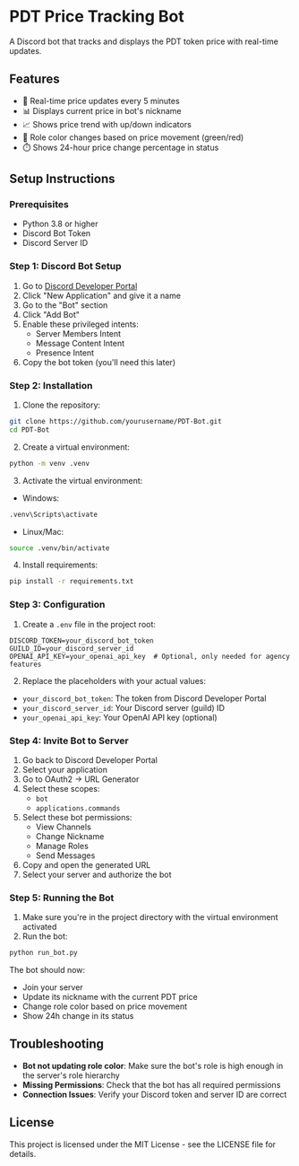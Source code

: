 # PDT Price Tracking Bot

A Discord bot that tracks and displays the PDT token price with real-time updates.

## Features

- 🔄 Real-time price updates every 5 minutes
- 📊 Displays current price in bot's nickname
- 📈 Shows price trend with up/down indicators
- 🎨 Role color changes based on price movement (green/red)
- ⏱️ Shows 24-hour price change percentage in status

## Setup Instructions

### Prerequisites

- Python 3.8 or higher
- Discord Bot Token
- Discord Server ID

### Step 1: Discord Bot Setup

1. Go to [Discord Developer Portal](https://discord.com/developers/applications)
2. Click "New Application" and give it a name
3. Go to the "Bot" section
4. Click "Add Bot"
5. Enable these privileged intents:
   - Server Members Intent
   - Message Content Intent
   - Presence Intent
6. Copy the bot token (you'll need this later)

### Step 2: Installation

1. Clone the repository:
```bash
git clone https://github.com/yourusername/PDT-Bot.git
cd PDT-Bot
```

2. Create a virtual environment:
```bash
python -m venv .venv
```

3. Activate the virtual environment:
- Windows:
```bash
.venv\Scripts\activate
```
- Linux/Mac:
```bash
source .venv/bin/activate
```

4. Install requirements:
```bash
pip install -r requirements.txt
```

### Step 3: Configuration

1. Create a `.env` file in the project root:
```env
DISCORD_TOKEN=your_discord_bot_token
GUILD_ID=your_discord_server_id
OPENAI_API_KEY=your_openai_api_key  # Optional, only needed for agency features
```

2. Replace the placeholders with your actual values:
- `your_discord_bot_token`: The token from Discord Developer Portal
- `your_discord_server_id`: Your Discord server (guild) ID
- `your_openai_api_key`: Your OpenAI API key (optional)

### Step 4: Invite Bot to Server

1. Go back to Discord Developer Portal
2. Select your application
3. Go to OAuth2 -> URL Generator
4. Select these scopes:
   - `bot`
   - `applications.commands`
5. Select these bot permissions:
   - View Channels
   - Change Nickname
   - Manage Roles
   - Send Messages
6. Copy and open the generated URL
7. Select your server and authorize the bot

### Step 5: Running the Bot

1. Make sure you're in the project directory with the virtual environment activated
2. Run the bot:
```bash
python run_bot.py
```

The bot should now:
- Join your server
- Update its nickname with the current PDT price
- Change role color based on price movement
- Show 24h change in its status

## Troubleshooting

- **Bot not updating role color**: Make sure the bot's role is high enough in the server's role hierarchy
- **Missing Permissions**: Check that the bot has all required permissions
- **Connection Issues**: Verify your Discord token and server ID are correct

## License

This project is licensed under the MIT License - see the LICENSE file for details. 
